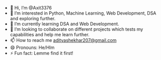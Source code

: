 - 👋 Hi, I’m @Axit3376
- 👀 I’m interested in Python, Machine Learning, Web Development, DSA and exploring further.
- 🌱 I’m currently learning DSA and Web Development.
- 💞️ I’m looking to collaborate on different projects which tests my capabilities and help me learn further.
- 📫 How to reach me adityashekhar207@gmail.com
- 😄 Pronouns: He/HIm
- ⚡ Fun fact: Lemme find it first!

<!---
Axit3376/Axit3376 is a ✨ special ✨ repository because its `README.md` (this file) appears on your GitHub profile.
You can click the Preview link to take a look at your changes.
--->
